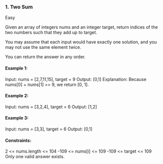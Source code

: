 ### 1. Two Sum
Easy

Given an array of integers nums and an integer target, return indices of the two numbers such that they add up to target.

You may assume that each input would have exactly one solution, and you may not use the same element twice.

You can return the answer in any order.

#### Example 1:

Input: nums = [2,7,11,15], target = 9
Output: [0,1]
Explanation: Because nums[0] + nums[1] == 9, we return [0, 1].
#### Example 2:

Input: nums = [3,2,4], target = 6
Output: [1,2]
#### Example 3:

Input: nums = [3,3], target = 6
Output: [0,1]

####  Constraints:

2 <= nums.length <= 104
-109 <= nums[i] <= 109
-109 <= target <= 109
Only one valid answer exists.
 